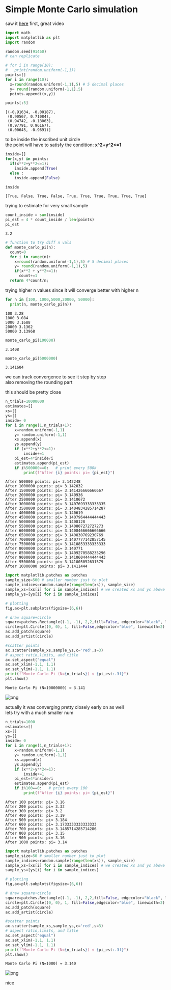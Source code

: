 # Simple Monte Carlo simulation

saw it [here](https://youtu.be/7ESK5SaP-bc?si=HUOp7TQbOhlvoIaZ) first, great video<br>


```python
import math
import matplotlib as plt
import random
```


```python
random.seed(91460)
# can replicate
```


```python
# for i in range(10):
#   print(random.uniform(-1,1))
points=[]
for i in range(10):
  x=round(random.uniform(-1,1),5) # 5 decimal places
  y= round(random.uniform(-1,1),5)
  points.append((x,y))

points[:5]
```




    [(-0.91634, -0.00187),
     (0.90567, 0.71084),
     (0.94742, -0.18063),
     (0.97791, 0.96167),
     (0.00645, -0.9691)]



to be inside the inscribed unit circle<br>the point will have to satisfy the condition: **x^2+y^2<=1**


```python
inside=[]
for(x,y) in points:
  if(x**2+y**2<=1):
    inside.append(True)
  else :
    inside.append(False)

inside
```




    [True, False, True, False, True, True, True, True, True, True]



trying to estimate for very small sample


```python
count_inside = sum(inside)
pi_est = 4 * count_inside / len(points)
pi_est
```




    3.2




```python
# function to try diff n vals
def monte_carlo_pi(n):
  count=0
  for i in range(n):
    x=round(random.uniform(-1,1),5) # 5 decimal places
    y= round(random.uniform(-1,1),5)
    if(x**2 + y**2<=1):
      count+=1
  return 4*count/n;
```

trying higher n values since it will converge better with higher n


```python
for n in [100, 1000,5000,20000, 50000]:
  print(n, monte_carlo_pi(n))
```

    100 3.28
    1000 3.084
    5000 3.1688
    20000 3.1362
    50000 3.13968
    


```python
monte_carlo_pi(100000)
```




    3.1408




```python
monte_carlo_pi(5000000)
```




    3.141604



we can track convergence to see it step by step<br>
also removing the rounding part

this should be pretty close


```python
n_trials=10000000
estimates=[]
xs=[]
ys=[]
inside= 0
for i in range(1,n_trials+1):
    x=random.uniform(-1,1)
    y= random.uniform(-1,1)
    xs.append(x)
    ys.append(y)
    if (x**2+y**2<=1):
        inside+=1
    pi_est=4*inside/i
    estimates.append(pi_est)
    if i%500000==0:   # print every 500k
        print(f"After {i} points: pi≈ {pi_est}")
```

    After 500000 points: pi≈ 3.142248
    After 1000000 points: pi≈ 3.142032
    After 1500000 points: pi≈ 3.141426666666667
    After 2000000 points: pi≈ 3.140936
    After 2500000 points: pi≈ 3.1410672
    After 3000000 points: pi≈ 3.1407693333333335
    After 3500000 points: pi≈ 3.1404834285714287
    After 4000000 points: pi≈ 3.140619
    After 4500000 points: pi≈ 3.1407964444444443
    After 5000000 points: pi≈ 3.1408128
    After 5500000 points: pi≈ 3.140807272727273
    After 6000000 points: pi≈ 3.1408466666666666
    After 6500000 points: pi≈ 3.140830769230769
    After 7000000 points: pi≈ 3.1407777142857145
    After 7500000 points: pi≈ 3.1410853333333333
    After 8000000 points: pi≈ 3.140771
    After 8500000 points: pi≈ 3.1409270588235296
    After 9000000 points: pi≈ 3.1410604444444443
    After 9500000 points: pi≈ 3.141005052631579
    After 10000000 points: pi≈ 3.1411444
    


```python
import matplotlib.patches as patches
sample_size=500 # smaller number just to plot
sample_indices=random.sample(range(len(xs)), sample_size)
sample_xs=[xs[i] for i in sample_indices] # we created xs and ys above
sample_ys=[ys[i] for i in sample_indices]

# plotting
fig,ax=plt.subplots(figsize=(6,6))

# draw square+circle
square=patches.Rectangle((-1, -1), 2,2,fill=False, edgecolor="black", linewidth=2)
circle=plt.Circle((0, 0), 1, fill=False,edgecolor="blue", linewidth=2)
ax.add_patch(square)
ax.add_artist(circle)

#scatter points
ax.scatter(sample_xs,sample_ys,c='red',s=3)
# aspect ratio,limits, and title
ax.set_aspect("equal")
ax.set_xlim(-1.1, 1.1)
ax.set_ylim(-1.1, 1.1)
print(f"Monte Carlo Pi (N={n_trials}) ≈ {pi_est:.3f}")
plt.show()
```

    Monte Carlo Pi (N=10000000) ≈ 3.141
    


    
![png](README_files/README_17_1.png)
    


actually it was converging pretty closely early on as well<br>lets try with a much smaller num


```python
n_trials=1000
estimates=[]
xs=[]
ys=[]
inside= 0
for i in range(1,n_trials+1):
    x=random.uniform(-1,1)
    y= random.uniform(-1,1)
    xs.append(x)
    ys.append(y)
    if (x**2+y**2<=1):
        inside+=1
    pi_est=4*inside/i
    estimates.append(pi_est)
    if i%100==0:   # print every 100
        print(f"After {i} points: pi≈ {pi_est}")
```

    After 100 points: pi≈ 3.16
    After 200 points: pi≈ 3.32
    After 300 points: pi≈ 3.2
    After 400 points: pi≈ 3.19
    After 500 points: pi≈ 3.184
    After 600 points: pi≈ 3.1733333333333333
    After 700 points: pi≈ 3.1485714285714286
    After 800 points: pi≈ 3.15
    After 900 points: pi≈ 3.16
    After 1000 points: pi≈ 3.14
    


```python
import matplotlib.patches as patches
sample_size=50 # smaller number just to plot
sample_indices=random.sample(range(len(xs)), sample_size)
sample_xs=[xs[i] for i in sample_indices] # we created xs and ys above
sample_ys=[ys[i] for i in sample_indices]

# plotting
fig,ax=plt.subplots(figsize=(6,6))

# draw square+circle
square=patches.Rectangle((-1, -1), 2,2,fill=False, edgecolor="black", linewidth=2)
circle=plt.Circle((0, 0), 1, fill=False,edgecolor="blue", linewidth=2)
ax.add_patch(square)
ax.add_artist(circle)

#scatter points
ax.scatter(sample_xs,sample_ys,c='red',s=3)
# aspect ratio,limits, and title
ax.set_aspect("equal")
ax.set_xlim(-1.1, 1.1)
ax.set_ylim(-1.1, 1.1)
print(f"Monte Carlo Pi (N={n_trials}) ≈ {pi_est:.3f}")
plt.show()
```

    Monte Carlo Pi (N=1000) ≈ 3.140
    


    
![png](README_files/README_20_1.png)
    


nice
